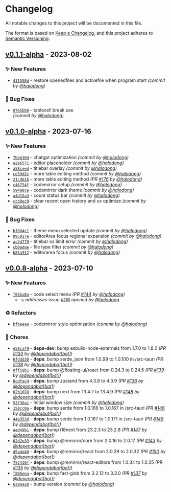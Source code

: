 # Changelog
All notable changes to this project will be documented in this file.

The format is based on [Keep a Changelog](https://keepachangelog.com/en/1.0.0/),
and this project adheres to [Semantic Versioning](https://semver.org/spec/v2.0.0.html).

## [v0.1.1-alpha] - 2023-08-02
### :sparkles: New Features
- [`411550d`](https://github.com/linebyline-group/linebyline/commit/411550d760a8f1c7987c012ef7a2533a96048af5) - restore openedfiles and activefile when program start *(commit by [@halodong](https://github.com/halodong))*

### :bug: Bug Fixes
- [`0765bb0`](https://github.com/linebyline-group/linebyline/commit/0765bb0220c74a9b55356971da254346ac90396b) - tablecell break use <br /> *(commit by [@halodong](https://github.com/halodong))*


## [v0.1.0-alpha] - 2023-07-16
### :sparkles: New Features
- [`7bbb30d`](https://github.com/linebyline-group/linebyline/commit/7bbb30d179cd0b655bf8f22459695d345baf98d8) - chatgpt optimization *(commit by [@halodong](https://github.com/halodong))*
- [`a2a6571`](https://github.com/linebyline-group/linebyline/commit/a2a65717d2130a412029360493788c9e22152199) - editor placeholder *(commit by [@halodong](https://github.com/halodong))*
- [`a58ceed`](https://github.com/linebyline-group/linebyline/commit/a58ceed1db7f72a804da03cfa7f5ce13f0cded1f) - titlebar overlay *(commit by [@halodong](https://github.com/halodong))*
- [`ce59d2c`](https://github.com/linebyline-group/linebyline/commit/ce59d2cd95a0284ec162f91408d8501c4c366275) - more table editing method *(commit by [@halodong](https://github.com/halodong))*
- [`21cd61b`](https://github.com/linebyline-group/linebyline/commit/21cd61bb7508c4a5256f84171a9381836da8e680) - more table editing method *(PR [#176](https://github.com/linebyline-group/linebyline/pull/176) by [@halodong](https://github.com/halodong))*
- [`c46754f`](https://github.com/linebyline-group/linebyline/commit/c46754f1b000e057f3f4dc269f66a00720879f69) - codemirror setup *(commit by [@halodong](https://github.com/halodong))*
- [`594a8ce`](https://github.com/linebyline-group/linebyline/commit/594a8ce442c4e0c895dd1f819dde49f95e652d00) - codemirror dark theme *(commit by [@halodong](https://github.com/halodong))*
- [`a4d15a3`](https://github.com/linebyline-group/linebyline/commit/a4d15a3d47334781a24b95644f3b3a1d985b33bd) - count status bar *(commit by [@halodong](https://github.com/halodong))*
- [`ccb8ec9`](https://github.com/linebyline-group/linebyline/commit/ccb8ec99fc793eb367bf86666e5d03efb6e1f7f9) - clear recent open history and ux optimize *(commit by [@halodong](https://github.com/halodong))*

### :bug: Bug Fixes
- [`bf804c1`](https://github.com/linebyline-group/linebyline/commit/bf804c11fb34fcd1cf52725e27e34118adbb2640) - theme menu selected update *(commit by [@halodong](https://github.com/halodong))*
- [`895927e`](https://github.com/linebyline-group/linebyline/commit/895927e5363cb7a67d909b992ba0f7201070b860) - editorArea focus regional expansion *(commit by [@halodong](https://github.com/halodong))*
- [`ac2d779`](https://github.com/linebyline-group/linebyline/commit/ac2d77941ebfe045c0a38b2439978c745c4baecd) - titlebar os limit error *(commit by [@halodong](https://github.com/halodong))*
- [`cb0adae`](https://github.com/linebyline-group/linebyline/commit/cb0adaef9a22a0f6e1403a4ef5a8a1b51f99cbd3) - file type filter *(commit by [@halodong](https://github.com/halodong))*
- [`b85a912`](https://github.com/linebyline-group/linebyline/commit/b85a9122b54eb6d2a6f05f41031ddd26ea1c4d7b) - editorarea focus *(commit by [@halodong](https://github.com/halodong))*

## [v0.0.8-alpha] - 2023-07-10
### :sparkles: New Features
- [`f05ba0a`](https://github.com/linebyline-group/linebyline/commit/f05ba0a6a3d7bc4b51bd1908b372db06d1dbd977) - code select menu *(PR [#144](https://github.com/linebyline-group/linebyline/pull/144) by [@halodong](https://github.com/halodong))*
  - :arrow_lower_right: *addresses issue [#116](undefined) opened by [@halodong](https://github.com/halodong)*

### :recycle: Refactors
- [`bfbeeaa`](https://github.com/linebyline-group/linebyline/commit/bfbeeaa8210744ef80ce26489b54bcbb28aa343a) - codemirror style optimization *(commit by [@halodong](https://github.com/halodong))*

### :wrench: Chores
- [`e58caf9`](https://github.com/linebyline-group/linebyline/commit/e58caf9bff2155f34f923b3d3a5f80c6801b043c) - **deps-dev**: bump esbuild-node-externals from 1.7.0 to 1.8.0 *(PR [#133](https://github.com/linebyline-group/linebyline/pull/133) by [@dependabot[bot]](https://github.com/apps/dependabot))*
- [`0fddd30`](https://github.com/linebyline-group/linebyline/commit/0fddd305817818e81a58702c0dc7de408714fd7d) - **deps**: bump serde_json from 1.0.99 to 1.0.100 in /src-tauri *(PR [#138](https://github.com/linebyline-group/linebyline/pull/138) by [@dependabot[bot]](https://github.com/apps/dependabot))*
- [`0ff58b1`](https://github.com/linebyline-group/linebyline/commit/0ff58b13f8682656bbcaa3e0991cf01058bb6b8c) - **deps**: bump @floating-ui/react from 0.24.3 to 0.24.5 *(PR [#139](https://github.com/linebyline-group/linebyline/pull/139) by [@dependabot[bot]](https://github.com/apps/dependabot))*
- [`8cdfac4`](https://github.com/linebyline-group/linebyline/commit/8cdfac4af44103f22070db2b0ef00f041ca4f508) - **deps**: bump zustand from 4.3.8 to 4.3.9 *(PR [#136](https://github.com/linebyline-group/linebyline/pull/136) by [@dependabot[bot]](https://github.com/apps/dependabot))*
- [`02b1078`](https://github.com/linebyline-group/linebyline/commit/02b1078e85a3807c0813ffb32b874f22c4a76b59) - **deps**: bump next from 13.4.7 to 13.4.9 *(PR [#148](https://github.com/linebyline-group/linebyline/pull/148) by [@dependabot[bot]](https://github.com/apps/dependabot))*
- [`53736a1`](https://github.com/linebyline-group/linebyline/commit/53736a1abc314e7918486a878d0808da8b0b1dc6) - Initial window size *(commit by [@halodong](https://github.com/halodong))*
- [`150cc0a`](https://github.com/linebyline-group/linebyline/commit/150cc0adcf7be1feca5763eea137d1cb65335f55) - **deps**: bump serde from 1.0.166 to 1.0.167 in /src-tauri *(PR [#146](https://github.com/linebyline-group/linebyline/pull/146) by [@dependabot[bot]](https://github.com/apps/dependabot))*
- [`44a353d`](https://github.com/linebyline-group/linebyline/commit/44a353d25e835825bacdee486bd67ffd27049bd1) - **deps**: bump serde from 1.0.167 to 1.0.171 in /src-tauri *(PR [#149](https://github.com/linebyline-group/linebyline/pull/149) by [@dependabot[bot]](https://github.com/apps/dependabot))*
- [`aed49b1`](https://github.com/linebyline-group/linebyline/commit/aed49b1bba0f80c661d6e690da24e538c4b73355) - **deps**: bump i18next from 23.2.3 to 23.2.8 *(PR [#147](https://github.com/linebyline-group/linebyline/pull/147) by [@dependabot[bot]](https://github.com/apps/dependabot))*
- [`62d2e33`](https://github.com/linebyline-group/linebyline/commit/62d2e33edb16a14f1db7d720cf270855576b978f) - **deps**: bump @remirror/core from 2.0.16 to 2.0.17 *(PR [#143](https://github.com/linebyline-group/linebyline/pull/143) by [@dependabot[bot]](https://github.com/apps/dependabot))*
- [`45a4a48`](https://github.com/linebyline-group/linebyline/commit/45a4a4861299c508493e606aaf4d00f5db8bba85) - **deps**: bump @remirror/react from 2.0.29 to 2.0.32 *(PR [#150](https://github.com/linebyline-group/linebyline/pull/150) by [@dependabot[bot]](https://github.com/apps/dependabot))*
- [`752416f`](https://github.com/linebyline-group/linebyline/commit/752416f4d18a786c5c95f283c64b60c2883182d7) - **deps**: bump @remirror/react-editors from 1.0.34 to 1.0.35 *(PR [#135](https://github.com/linebyline-group/linebyline/pull/135) by [@dependabot[bot]](https://github.com/apps/dependabot))*
- [`f805eea`](https://github.com/linebyline-group/linebyline/commit/f805eeaa245f3808d62002f4d54ef746b9e591ea) - **deps**: bump fast-glob from 3.2.12 to 3.3.0 *(PR [#137](https://github.com/linebyline-group/linebyline/pull/137) by [@dependabot[bot]](https://github.com/apps/dependabot))*
- [`629ae28`](https://github.com/linebyline-group/linebyline/commit/629ae288d534b8b4c67fa2386cb2f1529f8b8793) - bump version *(commit by [@halodong](https://github.com/halodong))*


[v0.0.8-alpha]: https://github.com/linebyline-group/linebyline/compare/v0.0.7-alpha...v0.0.8-alpha
[v0.1.0-alpha]: https://github.com/linebyline-group/linebyline/compare/v0.0.8-alpha...v0.1.0-alpha

[v0.1.1-alpha]: https://github.com/linebyline-group/linebyline/compare/v0.1.0-alpha...v0.1.1-alpha